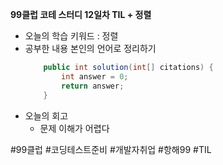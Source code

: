 <b>99클럽 코테 스터디 12일차 TIL + 정렬</b>

- 오늘의 학습 키워드 : 정렬
- 공부한 내용 본인의 언어로 정리하기
    ```java
        public int solution(int[] citations) {
            int answer = 0;
            return answer;
        }
    ```
- 오늘의 회고
  - 문제 이해가 어렵다

#99클럽 #코딩테스트준비 #개발자취업 #항해99 #TIL
